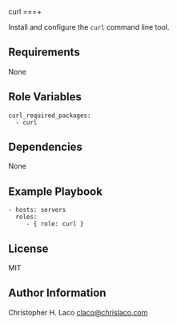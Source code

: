 curl
===+

Install and configure the `curl` command line tool.

Requirements
------------

None

Role Variables
--------------

    curl_required_packages:
      - curl

Dependencies
------------

None

Example Playbook
----------------

    - hosts: servers
      roles:
         - { role: curl }

License
-------

MIT

Author Information
------------------

Christopher H. Laco <claco@chrislaco.com>
